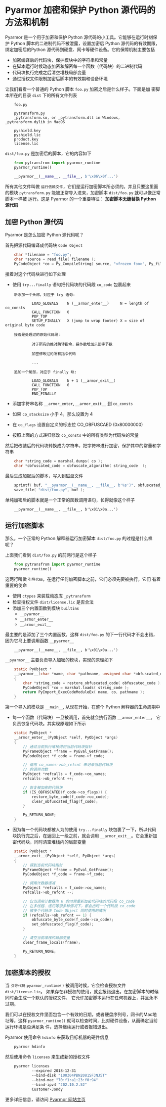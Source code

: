 # Pyarmor 加密和保护 Python 源代码的方法和机制

Pyarmor 是一个用于加密和保护 Python 源代码的小工具。它能够在运行时刻保护 Python
脚本的二进制代码不被泄露，设置加密后 Python 源代码的有效期限，绑定加密后的Python
源代码到硬盘、网卡等硬件设备。它的保障机制主要包括

* 加密编译后的代码块，保护模块中的字符串和常量
* 在脚本运行时候动态加密和解密每一个函数（代码块）的二进制代码
* 代码块执行完成之后清空堆栈局部变量
* 通过授权文件限制加密后脚本的有效期和设备环境

让我们看看一个普通的 Python 脚本 `foo.py` 加密之后是什么样子。下面是加
密脚本所在的目录 `dist` 下的所有文件列表

```
    foo.py

    pytransform.py
    _pytransform.so, or _pytransform.dll in Windows, _pytransform.dylib in MacOS

    pyshield.key
    pyshield.lic
    product.key
    license.lic
```

`dist/foo.py` 是加密后的脚本，它的内容如下

``` python
    from pytransfrom import pyarmor_runtime
    pyarmor_runtime()

    __pyarmor__(__name__, __file__, b'\x06\x0f...')
```

所有其他文件叫做 `运行依赖文件`，它们是运行加密脚本所必须的。并且只要这里面的模块
`pytransform.py` 能被正常导入进来，加密脚本 `dist/foo.py` 就可以像正常脚本一样被
运行。这是 Pyarmor 的一个重要特征： **加密脚本无缝替换 Python 源代码**

## 加密 Python 源代码

Pyarmor 是怎么加密 Python 源代码呢？

首先把源代码编译成代码块 `Code Object`

``` c
    char *filename = "foo.py";
    char *source = read_file( filename );
    PyCodeObject *co = Py_CompileString( source, "<frozen foo>", Py_file_input );
```

接着对这个代码块进行如下处理

* 使用 `try...finally` 语句把代码块的代码段 `co_code` 包裹起来

```
    新添加一个头部，对应于 try 语句:

            LOAD_GLOBALS    N (__armor_enter__)     N = length of co_consts
            CALL_FUNCTION   0
            POP_TOP
            SETUP_FINALLY   X (jump to wrap footer) X = size of original byte code

    接着是处理过的原始代码段:

            对于所有的绝对跳转指令，操作数增加头部字节数

            加密修改过的所有指令代码

            ...

    追加一个尾部，对应于 finally 块:

            LOAD_GLOBALS    N + 1 (__armor_exit__)
            CALL_FUNCTION   0
            POP_TOP
            END_FINALLY
```

* 添加字符串名称 `__armor_enter`, `__armor_exit__` 到 `co_consts`

* 如果 `co_stacksize` 小于 4，那么设置为 4

* 在 `co_flags` 设置自定义的标志位 CO_OBFUSCAED (0x80000000)

* 按照上面的方式递归修改 `co_consts` 中的所有类型为代码块的常量

然后把改装后的代码块转换成为字符串，把字符串进行加密，保护其中的常量和字符串

``` c
    char *string_code = marshal.dumps( co );
    char *obfuscated_code = obfuscate_algorithm( string_code  );
```

最后生成加密后的脚本，写入到磁盘文件

``` c
    sprintf( buf, "__pyarmor__(__name__, __file__, b'%s')", obfuscated_code );
    save_file( "dist/foo.py", buf );
```

单纯加密后的脚本就是一个正常的函数调用语句，长得就像这个样子

```
    __pyarmor__(__name__, __file__, b'\x01\x0a...')
```

## 运行加密脚本

那么，一个正常的 Python 解释器运行加密脚本 `dist/foo.py` 的过程是什么样呢？

上面我们看到 `dist/foo.py` 的前两行是这个样子

``` python
    from pytransfrom import pyarmor_runtime
    pyarmor_runtime()
```

这两行叫做 `引导代码`，在运行任何加密脚本之前，它们必须先要被执行。它们
有着重要的使命

* 使用 `ctypes` 来装载动态库 `_pytransform`
* 检查授权文件 `dist/license.lic` 是否合法
* 添加三个内置函数到模块 `builtins`
  * `__pyarmor__`
  * `__armor_enter__`
  * `__armor_exit__`

最主要的是添加了三个内置函数，这样 `dist/foo.py` 的下一行代码才不会出错，
因为它马上要调用函数 `__pyarmor__`

```
    __pyarmor__(__name__, __file__, b'\x01\x0a...')

```

`__pyarmor__` 主要负责导入加密的模块，实现的原理如下

```c
    static PyObject *
    __pyarmor__(char *name, char *pathname, unsigned char *obfuscated_code)
    {
        char *string_code = restore_obfuscated_code( obfuscated_code );
        PyCodeObject *co = marshal.loads( string_code );
        return PyImport_ExecCodeModuleEx( name, co, pathname );
    }
```

第一个导入的模块是 `__main__`, 从现在开始，在整个 Python 解释器的生命周期中

* 每一个函数（代码块）一旦被调用，首先就会执行函数 `__armor_enter__`，
  它负责恢复代码块。其实现原理如下所示

``` c
    static PyObject *
    __armor_enter__(PyObject *self, PyObject *args)
    {
        // 通过当前执行堆栈得到当前代码块指针
        PyFrameObject *frame = PyEval_GetFrame();
        PyCodeObject *f_code = frame->f_code;

        // 借用 co_names->ob_refcnt 来记录当前代码块
        // 的调用次数
        PyObject *refcalls = f_code->co_names;
        refcalls->ob_refcnt ++;

        // 恢复被加密的代码块
        if (IS_OBFUSCATED(f_code->co_flags)) {
            restore_byte_code(f_code->co_code);
            clear_obfuscated_flag(f_code);
        }

        Py_RETURN_NONE;
    }
```

* 因为每一个代码块都被人为的使用 `try...finally` 块包裹了一下，所以代码
  块执行完之后，在返回上一级之前，就会调用 `__armor_exit__`。它会重新加
  密代码块，同时清空堆栈内的局部变量

``` c
    static PyObject *
    __armor_exit__(PyObject *self, PyObject *args)
    {
        // 得到当前代码块指针
        PyFrameObject *frame = PyEval_GetFrame();
        PyCodeObject *f_code = frame->f_code;

        // 调用计数器递减
        PyObject *refcalls = f_code->co_names;
        refcalls->ob_refcnt --;

        // 仅当调用计数器为 0 的时候重新加密代码块的代码段 co_code
        // 在多线程、递归等很多种情况下，都会出现一个代码段 co_code
        // 被多个代码块 Code Object 同时使用的情况
        if (refcalls->ob_refcnt == 1) {
            obfuscate_byte_code(f_code->co_code);
            set_obfuscated_flag(f_code);
        }

        // 清空当前堆栈的局部变量
        clear_frame_locals(frame);

        Py_RETURN_NONE;
    }
```

## 加密脚本的授权

当 `引导代码` `pyarmor_runtime()` 被调用时候，它会检查授权文件`dist/license.lic`。
如果存在非授权的使用，就会报错退出。在加密脚本的时候同时会生成一个默认的授权文件，
它允许加密脚本运行在任何机器上，并且永不过期。

我们可以在授权文件里面包含一个有效的日期，或者硬盘序列号，网卡的Mac地址等，这样
`pyarmor_runtime()` 就可以检查时间，比对硬件设备，从而确定当前运行环境是否满足条
件，选择继续运行或者报错退出。

Pyarmor 使用命令 `hdinfo` 来获取目标机器的硬件信息

```bash
    pyarmor hdinfo
```

然后使用命令 `licenses` 来生成新的授权文件

``` bash
    pyarmor licenses
            --expired 2018-12-31
            --bind-disk "100304PBN2081SF3NJ5T"
            --bind-mac "70:f1:a1:23:f0:94"
            --bind-ipv4 "202.10.2.52"
            Customer-Jondy
```

更多详细信息，请访问 [Pyarmor 网站主页](http://pyarmor.dashingsoft.com/index-zh.html)
